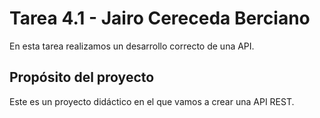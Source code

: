 # Tarea 4.1 - Jairo Cereceda Berciano

En esta tarea realizamos un desarrollo correcto de una API.

## Propósito del proyecto

Este es un proyecto didáctico en el que vamos a crear una API REST.
